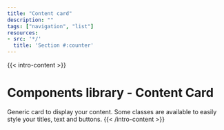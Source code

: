 ```yaml
---
title: "Content card"
description: ""
tags: ["navigation", "list"]
resources:
- src: '*/'
  title: 'Section #:counter'
---
```


{{< intro-content >}}
# Components library - Content Card

Generic card to display your content. Some classes are available to easily style your titles, text and buttons.
{{< /intro-content >}}
